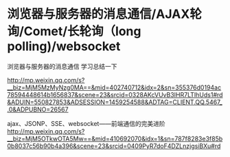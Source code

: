 
# 浏览器与服务器的消息通信/AJAX轮询/Comet/长轮询（long polling)/websocket

浏览器与服务器的消息通信   学习总结一下

http://mp.weixin.qq.com/s?__biz=MjM5MzMyNzg0MA==&mid=402740712&idx=2&sn=355376d0194ac78594448614b1656837&scene=23&srcid=0328AKcVUvB3IHR7LTIhUds1#rd&ADUIN=550827853&ADSESSION=1459254588&ADTAG=CLIENT.QQ.5467_.0&ADPUBNO=26567

 

 

ajax、JSONP、SSE、websocket——前端通信的完美进阶
http://mp.weixin.qq.com/s?__biz=MjM5OTkwOTA5Mw==&mid=410692070&idx=1&sn=787f8283e3f85b0b8037c56b90b4a396&scene=23&srcid=0409PyR7doF4DZLnzjgsiBXu#rd